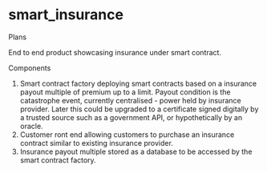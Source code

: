 # smart_insurance

Plans

End to end product showcasing insurance under smart contract.

Components

1. Smart contract factory deploying smart contracts based on a insurance payout multiple of premium up to a limit. Payout condition is the catastrophe event, currently centralised - power held by insurance provider. Later this could be upgraded to a certificate signed digitally by a trusted source such as a government API, or hypothetically by an oracle.
2. Customer ront end allowing customers to purchase an insurance contract similar to existing insurance provider.
3. Insurance payout multiple stored as a database to be accessed by the smart contract factory.
